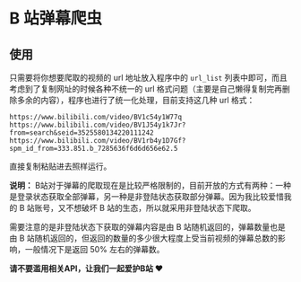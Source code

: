 # B 站弹幕爬虫

## 使用

只需要将你想要爬取的视频的 url 地址放入程序中的 `url_list` 列表中即可，而且考虑到了复制网址的时候各种不统一的 url 格式问题（主要是自己懒得复制完再删除多余的内容），程序也进行了统一化处理，目前支持这几种 url 格式：

```
https://www.bilibili.com/video/BV1c54y1W77q
https://www.bilibili.com/video/BV1J54y1k7Jr?from=search&seid=3525580134220111242
https://www.bilibili.com/video/BV1rb4y1D7Gf?spm_id_from=333.851.b_7285636f6d6d656e62.5
```

直接复制粘贴进去照样运行。

**说明：** B站对于弹幕的爬取现在是比较严格限制的，目前开放的方式有两种：一种是登录状态获取全部弹幕，另一种是非登陆状态获取部分弹幕。因为我比较爱惜我的 B 站账号，又不想破坏 B 站的生态，所以就采用非登陆状态下爬取。

需要注意的是非登陆状态下获取的弹幕内容是由 B 站随机返回的，弹幕数量也是由 B 站随机返回的，但返回的数量的多少很大程度上受当前视频的弹幕总数的影响，一般情况下是返回 50% 左右的弹幕数。



**请不要滥用相关API，让我们一起爱护B站 ❤**